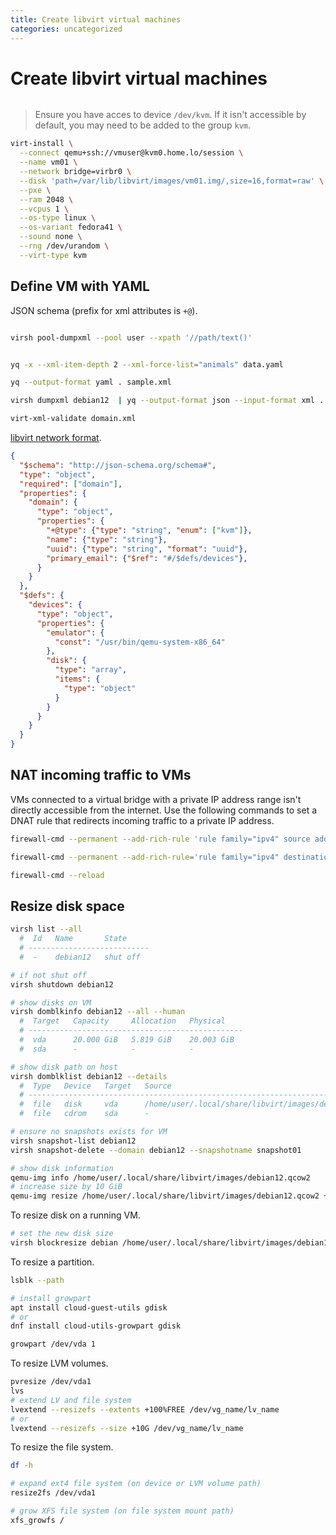 ```yaml
---
title: Create libvirt virtual machines
categories: uncategorized
---
```


# Create libvirt virtual machines

```sh


```

> Ensure you have acces to device `/dev/kvm`. If it isn't accessible by default, you may need to be added to the group `kvm`.

```sh
virt-install \
  --connect qemu+ssh://vmuser@kvm0.home.lo/session \
  --name vm01 \
  --network bridge=virbr0 \
  --disk 'path=/var/lib/libvirt/images/vm01.img/,size=16,format=raw' \
  --pxe \
  --ram 2048 \
  --vcpus 1 \
  --os-type linux \
  --os-variant fedora41 \
  --sound none \
  --rng /dev/urandom \
  --virt-type kvm
```

## Define VM with YAML

JSON schema (prefix for xml attributes is `+@`).

```sh

virsh pool-dumpxml --pool user --xpath '//path/text()'


yq -x --xml-item-depth 2 --xml-force-list="animals" data.yaml

yq --output-format yaml . sample.xml

virsh dumpxml debian12  | yq --output-format json --input-format xml .  | yq --input-format json --output-format xml . > xml2.xml

virt-xml-validate domain.xml
```

[libvirt network format](https://libvirt.org/formatnetwork.html).


```json
{
  "$schema": "http://json-schema.org/schema#",
  "type": "object",
  "required": ["domain"],
  "properties": {
    "domain": {
      "type": "object",
      "properties": {
        "+@type": {"type": "string", "enum": ["kvm"]},
        "name": {"type": "string"},
        "uuid": {"type": "string", "format": "uuid"},
        "primary_email": {"$ref": "#/$defs/devices"},
      }
    }
  },
  "$defs": {
    "devices": {
      "type": "object",
      "properties": {
        "emulator": {
          "const": "/usr/bin/qemu-system-x86_64"
        },
        "disk": {
          "type": "array",
          "items": {
            "type": "object"
          }
        }
      }
    }
  }
}
```

## NAT incoming traffic to VMs

VMs connected to a virtual bridge with a private IP address range isn't directly accessible from the internet. Use the following commands to set a DNAT rule that redirects incoming traffic to a private IP address.

```sh
firewall-cmd --permanent --add-rich-rule 'rule family="ipv4" source address="10.10.10.10" forward-port to-addr="10.20.20.20" to-port="443" protocol="tcp" port="443"'

firewall-cmd --permanent --add-rich-rule='rule family="ipv4" destination address="192.0.2.1" forward-port port="443" protocol="tcp" to-port="443" to-addr="192.51.100.20"'

firewall-cmd --reload
```

## Resize disk space

```sh
virsh list --all
  #  Id   Name       State
  # ---------------------------
  #  -    debian12   shut off

# if not shut off
virsh shutdown debian12

# show disks on VM
virsh domblkinfo debian12 --all --human
  #  Target   Capacity     Allocation   Physical
  # ------------------------------------------------
  #  vda      20.000 GiB   5.819 GiB    20.003 GiB
  #  sda      -            -            -

# show disk path on host
virsh domblklist debian12 --details
  #  Type   Device   Target   Source
  # ----------------------------------------------------------------------------------
  #  file   disk     vda      /home/user/.local/share/libvirt/images/debian12.qcow2
  #  file   cdrom    sda      -

# ensure no snapshots exists for VM
virsh snapshot-list debian12
virsh snapshot-delete --domain debian12 --snapshotname snapshot01

# show disk information
qemu-img info /home/user/.local/share/libvirt/images/debian12.qcow2
# increase size by 10 GiB
qemu-img resize /home/user/.local/share/libvirt/images/debian12.qcow2 +10G
```

To resize disk on a running VM.

```sh
# set the new disk size
virsh blockresize debian /home/user/.local/share/libvirt/images/debian12.qcow2 30G
```

To resize a partition.

```sh
lsblk --path

# install growpart
apt install cloud-guest-utils gdisk
# or
dnf install cloud-utils-growpart gdisk

growpart /dev/vda 1
```

To resize LVM volumes.

```sh
pvresize /dev/vda1
lvs
# extend LV and file system
lvextend --resizefs --extents +100%FREE /dev/vg_name/lv_name
# or
lvextend --resizefs --size +10G /dev/vg_name/lv_name
```

To resize the file system.

```sh
df -h

# expand ext4 file system (on device or LVM volume path)
resize2fs /dev/vda1

# grow XFS file system (on file system mount path)
xfs_growfs /
```
